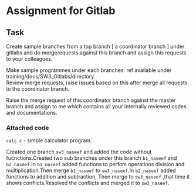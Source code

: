# Assignment for Gitlab

## Task
  
Create sample branches from a top branch [ a coordinator branch ] under gitlabs and do mergerequests against this branch and assign this requests to your colleagues.

Make sample programmes under each branches. ref available under training/docs/SW3_Gitlabs/directory.  
Review merge requests, raise issues based on this after merge all requests to the coordinator branch.

Raise the merge request of this coordinator branch against the master branch and assign to me which contains all your internally reviewed codes and documentations. 

### Attached code

``calc.c`` - simple calculator program.

Created one  branch  ``sw3_naseef`` and added the code without fucnctions.Created two sub branches under this branch ``b1_naseef`` and ``b2_naseef``.In ``b1_naseef`` added functions to perfom operations division and multiplication.Then merge ``b1_naseef`` to ``sw3_naseef``.In ``b2_naseef`` added functions to addition and subtraction, Then merge to ``sw3_naseef`` ,that time it shows conflicts.Resolved the conflicts and merged it to ``sw3_naseef``.
